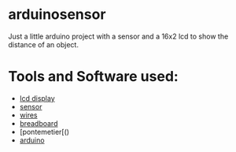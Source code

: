 # arduinosensor
Just a little arduino project with a sensor and a 16x2 lcd to show the distance of an object.

# Tools and Software used:

- [lcd display]()
- [sensor]()
- [wires]()
- [breadboard]()
- [pontemetier[()
- [arduino]()
